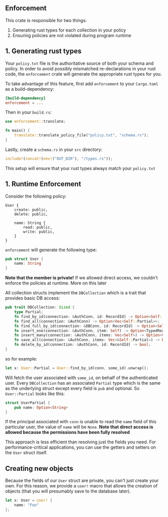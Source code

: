 ## Enforcement

This crate is responsible for two things:
1. Generating rust types for each collection in your policy
2. Ensuring policies are not violated during program runtime

## 1. Generating rust types
Your `policy.txt` file is the authoritative source of both your schema and
policy. In order to avoid possibly mismatched re-declarations in your rust
code, the `enforcement` crate will generate the appropriate rust types for
you.

To take advantage of this feature, first add `enforcement` to your
`Cargo.toml` as a build-dependency:

```toml
[build-dependency]
enforcement = ...
```

Then in your `build.rs`:

```rust
use enforcement::translate;

fn main() {
    translate::translate_policy_file("policy.txt", "schema.rs");
}
```

Lastly, create a `schema.rs` in your `src` directory:

```rust
include!(concat!(env!("OUT_DIR"), "/types.rs"));
```

This setup will ensure that your rust types always match your `policy.txt`


## 1. Runtime Enforcement

Consider the following policy:
```
User {
    create: public,
    delete: public,

    name: String {
        read: public,
        write: public,
    }
}
```

`enforcement` will generate the following type:

```rust
pub struct User {
    name: String
}
```

**Note that the member is private!**
If we allowed direct access, we couldn't enforce the policies at runtime. More on this later

All collection structs implement the `DBCollection` which is a trait that
provides basic DB access:

```rust
pub trait DBCollection: Sized {
    type Partial;
    fn find_by_id(connection: &AuthConn, id: RecordId) -> Option<Self::Partial>;
    fn find_all(connection: &AuthConn) -> Option<Vec<Self::Partial>>;
    fn find_full_by_id(connection: &DBConn, id: RecordId) -> Option<Self>;
    fn insert_one(connection: &AuthConn, item: Self) -> Option<TypedRecordId<Self>>;
    fn insert_many(connection: &AuthConn, items: Vec<Self>) -> Option<Vec<TypedRecordId<Self>>>;
    fn save_all(connection: &AuthConn, items: Vec<&Self::Partial>) -> bool;
    fn delete_by_id(connection: &AuthConn, id: RecordId) -> bool;
}
```

so for example:

```rust
let x: User::Partial = User::find_by_id(conn, some_id).unwrap();
```

Will fetch the user associated with `some_id`, on behalf of the authenticated user.
Every `DBCollection` has an associated `Partial` type which is the same as the underlying struct except every field is `pub` and optional. So `User::Partial` looks like this:

```rust
struct UserPartial {
    pub name: Option<String>
}
```

If the principal associated with `conn` is unable to read the `name` field of this particular user, the value of `name` will be `None`. **Note that direct access is allowed because the permissions have been fully resolved**

This approach is less efficient than resolving just the fields you need. For
performance-critical applications, you can use the getters and setters on the
`User` struct itself.


## Creating new objects
Because the fields of our `User` struct are private, you can't just create your own.
For this reason, we provide a `user!` macro that allows the creation of objects (that you will presumably save to the database later).

```rust
let x: User = user! {
    name: "Foo"
};
```
